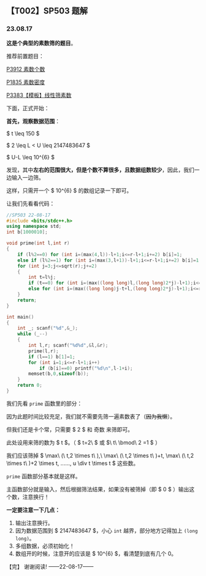 <head>
    <script src="https://cdn.mathjax.org/mathjax/latest/MathJax.js?config=TeX-AMS-MML_HTMLorMML" type="text/javascript"></script>
    <script type="text/x-mathjax-config">
        MathJax.Hub.Config({
            tex2jax: {
            skipTags: ['script', 'noscript', 'style', 'textarea', 'pre'],
            inlineMath: [['$','$']]
            }
        });
    </script>
</head>

## 【T002】SP503 题解
### 23.08.17

**这是个典型的素数筛的题目**。

推荐前置题目：

[P3912 素数个数](https://www.luogu.com.cn/problem/P3912)

[P1835 素数密度](https://www.luogu.com.cn/problem/P1835)

[P3383【模板】线性筛素数](https://www.luogu.com.cn/problem/P3383)

下面，正式开始：

**首先，观察数据范围**：

$ t \leq 150 $ 

$ 2 \leq L < U \leq 2147483647 $ 

$ U-L \leq 10^{6} $

发现，其中**左右的范围很大，但是个数不算很多，且数据组数较少**，因此，我们一边输入一边筛。

这样，只需开一个 $ 10^{6} $ 的数组记录一下即可。

让我们先看看代码：

```cpp
//SP503 22-08-17
#include <bits/stdc++.h>
using namespace std;
int b[1000010];

void prime(int l,int r)
{
	if (l%2==0) for (int i=(max(4,l))-l+1;i<=r-l+1;i+=2) b[i]=1;
	else if (l%2==1) for (int i=(max(3,l+1))-l+1;i<=r-l+1;i+=2) b[i]=1;
	for (int j=3;j<=sqrt(r);j+=2)
	{
		int t=l%j;
		if (t==0) for (int i=(max((long long)l,(long long)2*j)-l+1);i<=r-l+1;i+=j) b[i]=1;
		else for (int i=(max((long long)j-t+l,(long long)2*j)-l+1);i<=r-l+1;i+=j) b[i]=1;
	}
	return;
}

int main() 
{
	int _; scanf("%d",&_);
	while (_--)
	{
		int l,r; scanf("%d%d",&l,&r);
		prime(l,r);
		if (l==1) b[1]=1;
		for (int i=1;i<=r-l+1;i++)
			if (b[i]==0) printf("%d\n",l-1+i);
		memset(b,0,sizeof(b));
	}
	return 0;
}
```

我们先看 ```prime``` 函数里的部分：

因为此题时间比较充足，我们就不需要先筛一遍素数表了（~~因为我懒~~）。

但我们还是卡个常，只需要 $ 2 $ 和 奇数 来筛即可。

此处设用来筛的数为 $ t $。（ $ t=2\ $ 或 $\ t\ \bmod\ 2 =1 $ ）

我们应该筛掉 $ \max\ (\ t,2 \times t\ ),\ \max\ (\ t,2 \times t\ )+t, \max\ (\ t,2 \times t\ )+2 \times t, ......, u \div t \times t $ 这些数。

```prime``` 函数部分基本就是这样。

主函数部分就是输入，然后根据筛法结果，如果没有被筛掉（即 $ 0 $ ）输出这个数，注意换行！

**一定要注意一下几点：**

1. 输出注意换行。
2. 因为数据范围到 $ 2147483647 $，小心 ```int``` 越界，部分地方记得加上 ```(long long)```。
3. 多组数据，必须初始化！
4. 数组开的时候，注意开的应该是 $ 10^{6} $，看清楚到底有几个 0。

【完】 谢谢阅读! ——22-08-17——

